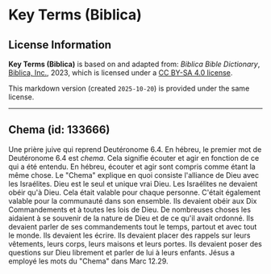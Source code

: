 # Key Terms (Biblica)

## License Information

**Key Terms (Biblica)** is based on and adapted from: _Biblica Bible Dictionary_, [Biblica, Inc.](https://www.biblica.com/), 2023, which is licensed under a [CC BY-SA 4.0 license](https://creativecommons.org/licenses/by-sa/4.0/legalcode.en).

This markdown version (created `2025-10-20`) is provided under the same license.



--------------------------------

## Chema (id: 133666)

Une prière juive qui reprend Deutéronome 6\.4\. En hébreu, le premier mot de Deutéronome 6\.4 est *chema*. Cela signifie écouter et agir en fonction de ce qui a été entendu. En hébreu, écouter et agir sont compris comme étant la même chose. Le "Chema" explique en quoi consiste l'alliance de Dieu avec les Israélites. Dieu est le seul et unique vrai Dieu. Les Israélites ne devaient obéir qu'à Dieu. Cela était valable pour chaque personne. C'était également valable pour la communauté dans son ensemble. Ils devaient obéir aux Dix Commandements et à toutes les lois de Dieu. De nombreuses choses les aidaient à se souvenir de la nature de Dieu et de ce qu'il avait ordonné. Ils devaient parler de ses commandements tout le temps, partout et avec tout le monde. Ils devaient les écrire. Ils devaient placer des rappels sur leurs vêtements, leurs corps, leurs maisons et leurs portes. Ils devaient poser des questions sur Dieu librement et parler de lui à leurs enfants. Jésus a employé les mots du "Chema" dans Marc 12\.29\.


